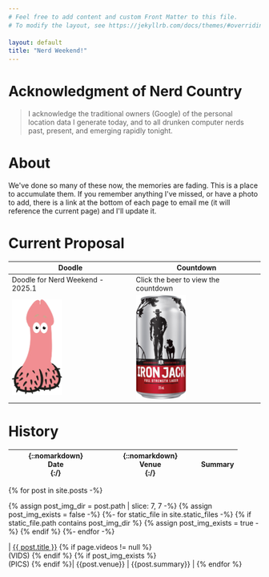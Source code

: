 ```yaml
---
# Feel free to add content and custom Front Matter to this file.
# To modify the layout, see https://jekyllrb.com/docs/themes/#overriding-theme-defaults

layout: default
title: "Nerd Weekend!"
---
```


# Acknowledgment of Nerd Country

> I acknowledge the traditional owners (Google) of the personal location data I generate today, and to all drunken computer nerds past, present, and emerging rapidly tonight.

# About

We've done so many of these now, the memories are fading. This is a place to accumulate them.  If you remember anything I've missed, or have a photo to add, there is a link at the bottom of each page to email me (it will reference the current page) and I'll update it.

# Current Proposal

| Doodle | Countdown |
|-------|--------|
| Doodle for Nerd Weekend - 2025.1 | Click the beer to view the countdown |
| <a href="https://xoyondo.com/dp/wm4gx70me4mu02r" target="_blank"><img src="/assets/img/doodle.png" width="100"/></a> | <a href="/countdown.html"><img src="/assets/img/iron_jack.png" width="100"/></a>|

# History

<!--
  Creating markdown table inside Jekyll loop:
  https://stackoverflow.com/a/35643035/5329728

  Embedding list inside table:
  https://stackoverflow.com/a/57904161/5329728

  Set table column width:
  https://stackoverflow.com/a/57420043/5329728
-->

| {::nomarkdown}<div style="width:175px">Date</div>{:/} | {::nomarkdown}<div style="width:175px">Venue</div>{:/}  | Summary |
|---|---|---|
{% for post in site.posts -%}

{% assign post_img_dir = post.path | slice: 7, 7 -%}
{% assign post_img_exists = false -%}
{%- for static_file in site.static_files -%}
{% if static_file.path contains post_img_dir %}
{% assign post_img_exists = true -%}
{% endif %}
{%- endfor -%}

| [{{ post.title }}]({{post.url}}) {% if page.videos != null %}<br> (VIDS) {% endif %} {% if post_img_exists %}<br>(PICS) {% endif %}| {{post.venue}} | {{post.summary}} |
{% endfor %}

